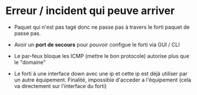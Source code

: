 # Erreur / incident qui peuve arriver

- Paquet qui n'est pas tagé donc ne passe pas à travers le forti paquet de passe pas.

- Avoir un **port de secours** pour pouvoir configue le forti via GUI / CLI

- Le par-feux bloque les ICMP (mettre le bon protocole) autorise plus que le "domaine"

- Le forti à une interface down avec une ip et cette ip est déjà utiliser par un autre équipement. Finalité, impossible d'acceder a l'équipement (cela va directement sur l'interface du forti) 